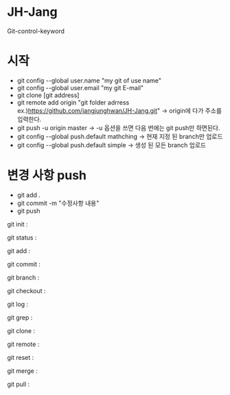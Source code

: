 # JH-Jang
Git-control-keyword


# 시작
- git config --global user.name "my git of use name" 
- git config --global user.email "my git E-mail"
- git clone [git address]
- git remote add origin "git folder adrress ex.)https://github.com/jangjunghwan/JH-Jang.git"  -> origin에 다가 주소를 입력한다.
- git push -u origin master  ->  -u 옵션을 쓰면 다음 번에는 git push만 하면된다.
- git config --global push.default mathching  ->  현재 지정 된 branch만 업로드
- git config --global push.default simple   -> 생성 된 모든 branch 업로드


# 변경 사항 push
- git add .
- git commit -m "수정사항 내용"
- git push



git init : 

git status : 

git add :

git commit :

git branch : 

git checkout :

git log : 

git grep :

git clone :

git remote :

git reset :

git merge :

git pull : 
